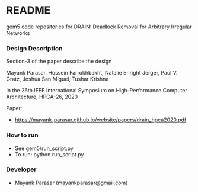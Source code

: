 # README #

gem5 code repositories for DRAIN: Deadlock Removal for Arbitrary Irregular Networks

### Design Description ###
Section-3 of the paper describe the design

Mayank Parasar, ‪Hossein Farrokhbakht‬, Natalie Enright Jerger, Paul V. Gratz, Joshua San Miguel, Tushar Krishna

 In the 26th IEEE International Symposium on High-Performance Computer Architecture, HPCA-26, 2020

Paper:
   * https://mayank-parasar.github.io/website/papers/drain_hpca2020.pdf


### How to run ###

* See gem5/run_script.py
* To run: python run_script.py

### Developer ###

* Mayank Parasar (mayankparasar@gmail.com)
